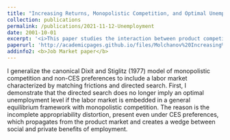 ```yaml
---
title: "Increasing Returns, Monopolistic Competition, and Optimal Unemployment"
collection: publications
permalink: /publications/2021-11-12-Unemployment
date: 2001-10-01
excerpt: '<i>This paper studies the interaction between product competition and a frictional labour market.</i>'
paperurl: 'http://academicpages.github.io/files/Molchanov%20Increasing%20Returns%20and%20Unemployment.pdf'
addinfo2: <b>Job Market paper</b>
---
```

I generalize the canonical Dixit and Stiglitz (1977) model of monopolistic competition and non-CES preferences to include a labor market characterized by matching frictions and directed search. First, I demonstrate that the directed search does no longer imply an optimal unemployment level if the labor market is embedded in a general equilibrium framework with monopolistic competition. The reason is the incomplete appropriability distortion, present even under CES preferences, which propagates from the product market and creates a wedge between social and private benefits of employment.
